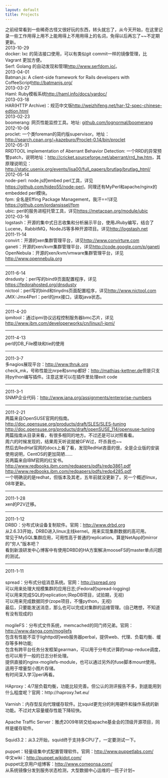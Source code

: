 ```yaml
---
layout: default
title: Projects
---
```

<div class="row">
之前经常看到一些稀奇古怪又很好玩的东西，转头就忘了，从今天开始，在这里记录一些工作用得上用不上能用得上不用用得上的名词，免得以后再忘了~~不定期更新。<br />
2013-10-29<br />
docker: lxc 的简洁接口使用，可以有类似git commit一样的镜像管理，比 Vagrant 更加方便。<br />
Serf: Golang 的自动发现和管理<a href="http://www.serfdom.io/">http://www.serfdom.io/</a>。<br />
2013-04-01<br />
Batman.js: A client-side framework for Rails developers with CoffeeScript<a href="http://batmanjs.org/">http://batmanjs.org/</a><br />
2013-03-27<br />
Haml: Ruby模板系统<a href="http://haml.info/docs/yardoc/">http://haml.info/docs/yardoc/</a><br />
2013-03-18<br />
HAR(HTTP Archive)：规范中文版<a href="http://weizhifeng.net/har-12-spec-chinese-edtion.html">http://weizhifeng.net/har-12-spec-chinese-edtion.html</a><br />
2013-02-23<br />
boomerang: 网页性能监控工具。地址: <a href="http://lognormal.github.com/bomerang/doc/howtos/index.html">github.com/lognormal/boomerang</a><br />
2012-10-06<br />
proclet: 一个类foreman的简约版supervisor。地址：<a href="http://search.cpan.org/~kazeburo/Proclet-0.14/bin/proclet">http://search.cpan.org/~kazeburo/Proclet-0.14/bin/proclet</a><br />
2012-05-31<br />
RRDTOOL implementation of Aberrant Behavior Detection: 一个RRD的异常预警patch，说明地址：<a href="http://cricket.sourceforge.net/aberrant/rrd_hw.htm">http://cricket.sourceforge.net/aberrant/rrd_hw.htm</a>，其原理说明见：<a href="http://static.usenix.org/events/lisa00/full_papers/brutlag/brutlag_html/">http://static.usenix.org/events/lisa00/full_papers/brutlag/brutlag_html/</a><br />
2012-05-14<br />
node-perl: node.js的embed perl工具，详见<a href="https://github.com/hideo55/node-perl">https://github.com/hideo55/node-perl</a>，同理还有MyPerl和apache/nginx的embedded perl模块。<br />
fpm: 全名是Effing Package Management，我汗==!详见<a href="https://github.com/jordansissel/fpm">https://github.com/jordansissel/fpm</a><br />
ubic: perl的服务进程托管工具，详见<a href="https://metacpan.org/module/ubic">https://metacpan.org/module/ubic</a><br />
2012-03-16<br />
logstash：开源的集中式日志收集和分析展示平台，使用JRuby编写，结合了Lucene，RabbitMQ，NodeJS等多种开源项目。详见<a href="http://logstash.net">http://logstash.net</a><br />
2011-11-14<br />
convirt：开源的xen集群管理平台，详见<a href="http://www.convirture.com">http://www.convirture.com</a><br />
ganeti：开源的xen/kvm集群管理平台，详见<a href="http://code.google.com/p/ganeti">http://code.google.com/p/ganeti</a><br />
OpenNebula：开源的xen/kvm/vmware集群管理平台，详见<a href="http://www.opennebula.org">http://www.opennebula.org</a><br />
<hr />
2011-6-14<br />
dnsdusty：perl写的bind9页面配置程序，详见<a href="https://fedorahosted.org/dnsdusty/">https://fedorahosted.org/dnsdusty</a><br />
nictool：perl写的bind和tinydns页面配置程序，详见<a href="http://www.nictool.com">http://www.nictool.com</a><br />
JMX::Jmx4Perl：perl的jmx接口，读取java状态。<br />
<hr />
2011-4-20<br />
ipmitool：通过ipmi协议远程控制服务器bmc芯片，详见<a href="http://www.ibm.com/developerworks/cn/linux/l-ipmi/">http://www.ibm.com/developerworks/cn/linux/l-ipmi/</a><br />
<hr />
2011-4-13<br />
perl的DB_File模块和tie的使用<br />
<hr />
2011-3-7<br />
多nagios展现平台：<a href="http://www.thruk.org">http://www.thruk.org</a><br />
check_mk，号称性能比nrpe和snmp都好：<a href="http://mathias-kettner.de">http://mathias-kettner.de</a>但是只支持python编写插件。注意这里可以在插件里处理exit code<br />
<hr />
2011-3-1<br />
SNMP企业代码：<a href="http://www.iana.org/assignments/enterprise-numbers">http://www.iana.org/assignments/enterprise-numbers</a><br />
<hr />
2011-2-21<br />
两篇来自OpenSUSE官网的指南。<br />
<a href="http://doc.opensuse.org/products/draft/SLES/SLES-tuning">http://doc.opensuse.org/products/draft/SLES/SLES-tuning</a><br />
<a href="http://doc.opensuse.org/products/draft/openSUSE_114/opensuse-tuning">http://doc.opensuse.org/products/draft/openSUSE_114/opensuse-tuning</a><br />
两篇指南从目录来看，有很多相同的地方。不过还是可以对照看看。<br />
周六的时候发现的，结果周天听说就被GFW过，吓杀我也~~<br />
然后去RedHat官网的docs上看了看，发现RedHat吝啬的很，全是企业版的安装使用说明，CentOS的更加简陋……<br />
另两篇来自IBM官网的红宝书。<br />
<a href="http://www.redbooks.ibm.com/redpapers/pdfs/redp3861.pdf">http://www.redbooks.ibm.com/redpapers/pdfs/redp3861.pdf</a><br />
<a href="http://www.redbooks.ibm.com/redpapers/pdfs/redp4285.pdf">http://www.redbooks.ibm.com/redpapers/pdfs/redp4285.pdf</a><br />
一个明确说的是redhat，但版本及其老，五年前就没更新了。另一个概述linux，08年更新。<br />
<hr />
2011-1-28<br />
xen的P2V迁移。<br />
<hr />
2011-1-12<br />
DRBD：分布式块设备复制软件。官网：<a href="http://www.drbd.org/">http://www.drbd.org</a><br />
从2.6.33开始，DRBD进入linux主线kernel。用来实现集群数据的高可用。<br />
常见于MySQL集群应用，可用性高于普通的replication。算是NetApp的mirror的“穷人”版本吧？<br />
看到新浪研发中心博客中有使用DRBD的HA方案解决mooseFS的master单点问题的测试。<br />
<hr />
2011-1-11<br />
<br />
spread：分布式分组消息系统。官网：<a href="http://spread.org/">http://spread.org</a><br />
        可以用来处理大规模集群的应用日志;(Fedora的spread-logging)<br />
        可以用来完成SQL的replication;(RepDB项目，试验期，无视)<br />
        可以用来完成数据同步(zope项目，不懂python，无视)<br />
        最后，只要能发送消息，那么也可以完成对集群的运维管理。(自己瞎想，不知道有没有现成的)<br />
<br />
mogileFS：分布式文件系统，memcached的同门师兄弟。官网：<a href="http://www.danga.com/mogilefs/">http://www.danga.com/mogilefs</a><br />
        包含有性能不亚于lighttpd的web服务器perbal，提供web、代理、负载均衡、缓存等多种功能;<br />
        包含有跨平台任务分发框架gearman，可以用于分布式计算的map-reduce调度，也可以用于一般的日志分析处理。<br />
        提供直接的nginx-mogilefs-module，也可以通过另外的fuse脚本mount使用。<br />
        适用于增量型小图片存储。<br />
        有时间深入学习perl再看。<br />
<br />
HAproxy：4/7层负载均衡，功能比较完善。但公认的测评报告不多，到底能用到什么程度呢？官网：http://haproxy.1wt.eu/<br />
<br />
Varnish：内存型反向代理缓存软件。比squid更充分的利用硬件和操作系统的新功能。不过对大容量缓存性能下降较快。<br />
<br />
Apache Traffic Server：雅虎2009年转交给apache基金会的顶级开源项目，同样是缓存软件。<br />
<br />
Squid3.2：从3.2开始，squid终于支持多CPU了，一定要测试一下。<br />
<br />
puppet：轻量级集中式配置管理软件。官网：<a href="http://www.puppetlabs.com/">http://www.puppetlabs.com/</a><br />
        中文wiki：<a href="http://puppet.wikidot.com/">http://puppet.wikidot.com/</a><br />
        puppet北京用户组博客：<a href="http://www.comeonsa.com">http://www.comeonsa.com/</a><br />
        从系统镜像分发到服务状态检测，大型数据中心运维的一揽子计划~<br />
</div><br />
